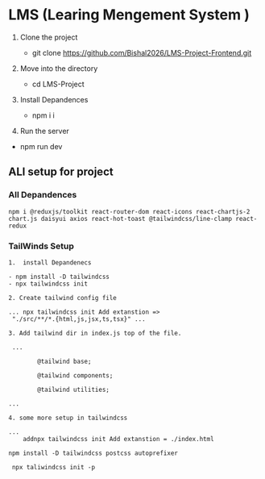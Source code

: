 # LMS (Learing Mengement System )

1.  Clone the project

    - git clone https://github.com/Bishal2026/LMS-Project-Frontend.git

2.  Move into the directory

    - cd LMS-Project

3.  Install Depandences

    - npm i
      i

4.  Run the server

- npm run dev

## ALl setup for project

### All Depandences

    npm i @reduxjs/toolkit react-router-dom react-icons react-chartjs-2 chart.js daisyui axios react-hot-toast @tailwindcss/line-clamp react-redux

### TailWinds Setup

    1.  install Depandenecs

    - npm install -D tailwindcss
    - npx tailwindcss init

    2. Create tailwind config file

    ... npx tailwindcss init Add extanstion =>
     "./src/**/*.{html,js,jsx,ts,tsx}" ...

    3. Add tailwind dir in index.js top of the file.

     ...

            @tailwind base;

            @tailwind components;

            @tailwind utilities;

    ...

    4. some more setup in tailwindcss

    ...
        addnpx tailwindcss init Add extanstion = ./index.html

    npm install -D tailwindcss postcss autoprefixer

     npx taliwindcss init -p
